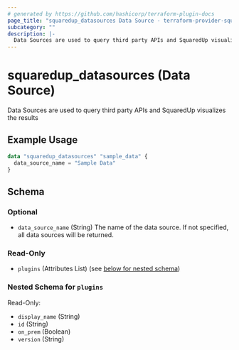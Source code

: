 ```yaml
---
# generated by https://github.com/hashicorp/terraform-plugin-docs
page_title: "squaredup_datasources Data Source - terraform-provider-squaredup"
subcategory: ""
description: |-
  Data Sources are used to query third party APIs and SquaredUp visualizes the results
---
```


# squaredup_datasources (Data Source)

Data Sources are used to query third party APIs and SquaredUp visualizes the results

## Example Usage

```terraform
data "squaredup_datasources" "sample_data" {
  data_source_name = "Sample Data"
}
```

<!-- schema generated by tfplugindocs -->
## Schema

### Optional

- `data_source_name` (String) The name of the data source. If not specified, all data sources will be returned.

### Read-Only

- `plugins` (Attributes List) (see [below for nested schema](#nestedatt--plugins))

<a id="nestedatt--plugins"></a>
### Nested Schema for `plugins`

Read-Only:

- `display_name` (String)
- `id` (String)
- `on_prem` (Boolean)
- `version` (String)
